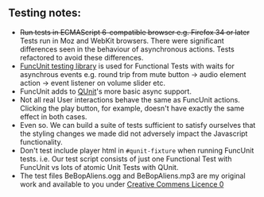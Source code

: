 Testing notes:
-----------

-  ~~Run tests in ECMAScript 6-compatible browser e.g. Firefox 34 or later~~ Tests run in Moz and WebKit browsers. There were significant differences seen in the behaviour of asynchronous actions. Tests refactored to avoid these differences. 
-  [FuncUnit testing library](http://funcunit.com/index.html) is used for Functional Tests with waits for asynchrous events e.g. round trip from mute button -> audio element action -> event listener on volume slider etc.
-  FuncUnit adds  to [QUnit](http://api.qunitjs.com/)'s more basic async support.
-  Not all real User interactions behave the same as FuncUnit actions. Clicking the play button, for example, doesn't have exactly the same effect  in both cases.
-  Even so. We can build a suite of tests sufficient to satisfy ourselves that the styling changes we made did not adversely impact the Javascript functionality.
-  Don't test include player html in `#qunit-fixture`  when running FuncUnit tests. i.e. Our test script consists of just one Functional Test with FuncUnit vs lots of atomic Unit Tests with QUnit.
-  The test files BeBopAliens.ogg and BeBopAliens.mp3 are my original work and available to you under [Creative Commens Licence 0](http://creativecommons.org/about/cc0)
